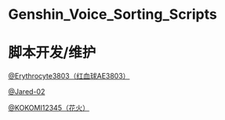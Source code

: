 # Genshin_Voice_Sorting_Scripts

# 脚本开发/维护

[@Erythrocyte3803（红血球AE3803）](https://github.com/Erythrocyte3803)

[@Jared-02](https://github.com/Jared-02)

[@KOKOMI12345（花火）](https://github.com/KOKOMI12345)
